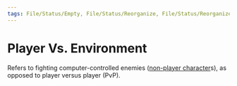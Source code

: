 ```yaml
---
tags: File/Status/Empty, File/Status/Reorganize, File/Status/Reorganize, File/Status/Recategorize, File/Status/Summarize, File/Status/Structuralize
---
```


# Player Vs. Environment

Refers to fighting computer-controlled enemies ([non-player character](https://en.wikipedia.org/wiki/Glossary_of_video_game_terms#non-player_character)s), as opposed to player versus player (PvP).



